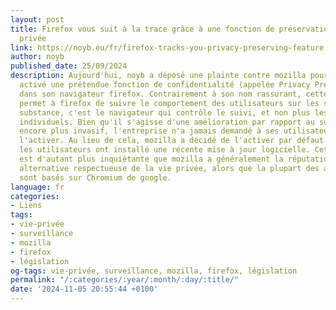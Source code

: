 ```yaml
---
layout: post
title: Firefox vous suit à la trace grâce à une fonction de préservation de la vie
  privée
link: https://noyb.eu/fr/firefox-tracks-you-privacy-preserving-feature
author: noyb
published_date: 25/09/2024
description: Aujourd'hui, noyb a déposé une plainte contre mozilla pour avoir discrètement
  activé une prétendue fonction de confidentialité (appelée Privacy Preserving Attribution)
  dans son navigateur firefox. Contrairement à son nom rassurant, cette technologie
  permet à firefox de suivre le comportement des utilisateurs sur les sites web. En
  substance, c'est le navigateur qui contrôle le suivi, et non plus les sites web
  individuels. Bien qu'il s'agisse d'une amélioration par rapport au suivi des cookies,
  encore plus invasif, l'entreprise n'a jamais demandé à ses utilisateurs s'ils souhaitaient
  l'activer. Au lieu de cela, mozilla a décidé de l'activer par défaut une fois que
  les utilisateurs ont installé une récente mise à jour logicielle. Cette décision
  est d'autant plus inquiétante que mozilla a généralement la réputation d'être une
  alternative respectueuse de la vie privée, alors que la plupart des autres navigateurs
  sont basés sur Chromium de google.
language: fr
categories:
- Liens
tags:
- vie-privée
- surveillance
- mozilla
- firefox
- législation
og-tags: vie-privée, surveillance, mozilla, firefox, législation
permalink: "/:categories/:year/:month/:day/:title/"
date: '2024-11-05 20:55:44 +0100'
---
```

